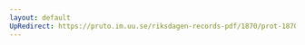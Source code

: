 ```yaml
---
layout: default
UpRedirect: https://pruto.im.uu.se/riksdagen-records-pdf/1870/prot-1870--ak--216/prot-1870--ak--216_018.pdf
---
```

